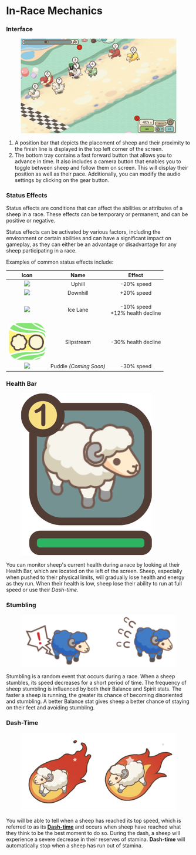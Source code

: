 # In-Race Mechanics

### Interface

<figure><img src="../../../.gitbook/assets/Untitled_Artwork (1).png" alt=""><figcaption></figcaption></figure>

1. A position bar that depicts the placement of sheep and their proximity to the finish line is displayed in the top left corner of the screen.
2. The bottom tray contains a fast forward button that allows you to advance in time. It also includes a camera button that enables you to toggle between sheep and follow them on screen. This will display their position as well as their pace. Additionally, you can modify the audio settings by clicking on the gear button.



### Status Effects

Status effects are conditions that can affect the abilities or attributes of a sheep in a race. These effects can be temporary or permanent, and can be positive or negative.

Status effects can be activated by various factors, including the environment or certain abilities and can have a significant impact on gameplay, as they can either be an advantage or disadvantage for any sheep participating in a race.



Examples of common status effects include:

|                               Icon                              |          Name          |                   Effect                  |
| :-------------------------------------------------------------: | :--------------------: | :---------------------------------------: |
|     ![](../../../.gitbook/assets/thumb\_skills\_uphill.png)     |         Uphill         |                 -20% speed                |
| ![](<../../../.gitbook/assets/thumb\_skills\_downhill (1).png>) |        Downhill        |                 +20% speed                |
|       ![](../../../.gitbook/assets/thumb\_skills\_ice.png)      |        Ice Lane        | <p>-10% speed <br>+12% health decline</p> |
|          ![](<../../../.gitbook/assets/image (34).png>)         |       Slipstream       |            -30% health decline            |
|      ![](../../../.gitbook/assets/thumb\_skills\_pool.png)      | Puddle _(Coming Soon)_ |                 -30% speed                |

###

###

### Health Bar

<figure><img src="../../../.gitbook/assets/health_gauge.png" alt=""><figcaption></figcaption></figure>

You can monitor sheep's current health during a race by looking at their Health Bar, which are located on the left of the screen. Sheep, especially when pushed to their physical limits, will gradually lose health and energy as they run. When their health is low, sheep lose their ability to run at full speed or use their _Dash-time_.







### Stumbling

<figure><img src="../../../.gitbook/assets/Stumbling-removebg-preview.png" alt=""><figcaption></figcaption></figure>

Stumbling is a random event that occurs during a race. When a sheep stumbles, its speed decreases for a short period of time. The frequency of sheep stumbling is influenced by both their Balance and Spirit stats. The faster a sheep is running, the greater its chance of becoming disoriented and stumbling. A better Balance stat gives sheep a better chance of staying on their feet and avoiding stumbling.







### Dash-Time

<figure><img src="../../../.gitbook/assets/dash_time (1).png" alt=""><figcaption></figcaption></figure>

You will be able to tell when a sheep has reached its top speed, which is referred to as its [**Dash-time**](https://guide.sheepfarm.io/guide/gameplay/sheep/attributes) and occurs when sheep have reached what they think to be the best moment to do so. During the dash, a sheep will experience a severe decrease in their reserves of stamina. **Dash-time** will automatically stop when a sheep has run out of stamina.



